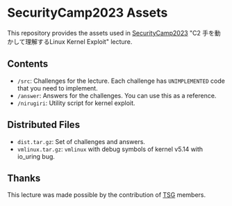 # SecurityCamp2023 Assets

This repository provides the assets used in
[SecurityCamp2023](https://www.ipa.go.jp/jinzai/security-camp/2023/zenkoku/program_list_cd.html#:~:text=C2%E3%80%8E%E6%89%8B%E3%82%92%E5%8B%95%E3%81%8B%E3%81%97%E3%81%A6%E7%90%86%E8%A7%A3%E3%81%99%E3%82%8B%20Linux%20Kernel%20Exploit%E3%80%8F)
"C2 手を動かして理解するLinux Kernel Exploit" lecture.

## Contents

- `/src`: Challenges for the lecture. Each challenge has `UNIMPLEMENTED` code
that you need to implement.
- `/answer`: Answers for the challenges. You can use this as a reference.
- `/nirugiri`: Utility script for kernel exploit.

## Distributed Files

- `dist.tar.gz`: Set of challenges and answers.
- `vmlinux.tar.gz`: `vmlinux` with debug symbols of kernel v5.14 with io_uring bug.

## Thanks

This lecture was made possible by the contribution of [TSG](https://tsg.ne.jp/) members.
